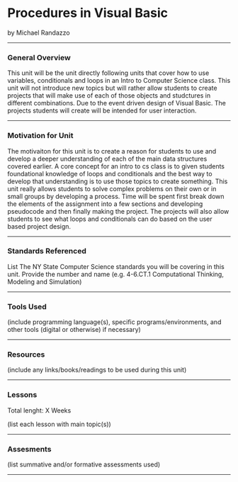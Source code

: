 # Procedures in Visual Basic
by Michael Randazzo

-----

### General Overview
This unit will be the unit directly following units that cover how to use variables, conditionals and loops in an Intro to Computer Science class. This unit will not introduce new topics but will rather allow students to create projects that will make use of each of those objects and studctures in different combinations. Due to the event driven design of Visual Basic. The projects students will create will be intended for user interaction. 

---

### Motivation for Unit
The motivaiton for this unit is to create a reason for students to use and develop a deeper understanding of each of the main data structures covered earlier. A core concept for an intro to cs class is to given students foundational knowledge of loops and conditionals and the best way to develop that understanding is to use those topics to create something. This unit really allows students to solve complex problems on their own or in small groups by developing a process. Time will be spent first break down the elements of the assignment into a few sections and developing pseudocode and then finally making the project. The projects will also allow students to see what loops and conditionals can do based on the user based project design.  

---

### Standards Referenced
List The NY State Computer Science standards you will be covering in this unit. Provide the number and name (e.g. 4-6.CT.1 Computational Thinking, Modeling and Simulation)

---

### Tools Used
(include programming language(s), specific programs/environments, and other tools (digital or otherwise) if necessary)

---

### Resources
(include any links/books/readings to be used during this unit)

---

### Lessons
Total lenght: X Weeks

(list each lesson with main topic(s))

---

### Assesments
(list summative and/or formative assessments used)

---
